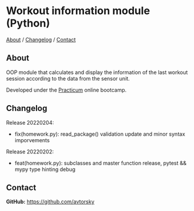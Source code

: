 # Workout information module (Python)

[About](#about) /
[Changelog](#changelog) /
[Contact](#contact)

## About
OOP module that calculates and display the information of the last workout session according to the data from the sensor unit.

Developed under the [Practicum](https://practicum.yandex.com/) online bootcamp.

## Changelog
Release 20220204:
* fix(homework.py): read_package() validation update and minor syntax imporvements

Release 20220202:
* feat(homework.py): subclasses and master function release, pytest && mypy type hinting debug

## Contact
__GitHub:__ <a href="https://github.com/avtorsky" target="_blank">https://github.com/avtorsky</a>
